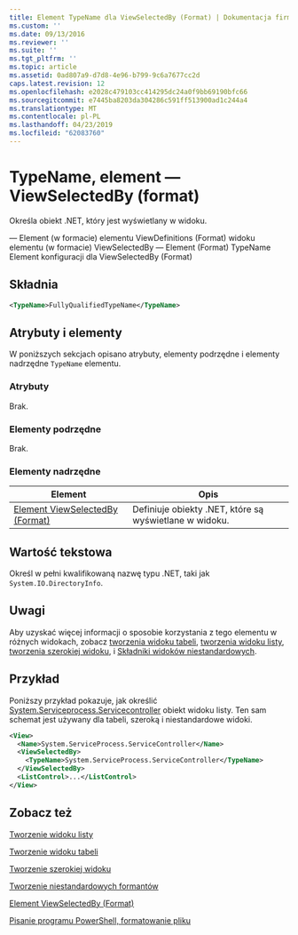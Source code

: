 ```yaml
---
title: Element TypeName dla ViewSelectedBy (Format) | Dokumentacja firmy Microsoft
ms.custom: ''
ms.date: 09/13/2016
ms.reviewer: ''
ms.suite: ''
ms.tgt_pltfrm: ''
ms.topic: article
ms.assetid: 0ad807a9-d7d8-4e96-b799-9c6a7677cc2d
caps.latest.revision: 12
ms.openlocfilehash: e2028c479103cc414295dc24a0f9bb69190bfc66
ms.sourcegitcommit: e7445ba8203da304286c591ff513900ad1c244a4
ms.translationtype: MT
ms.contentlocale: pl-PL
ms.lasthandoff: 04/23/2019
ms.locfileid: "62083760"
---
```

# <a name="typename-element-for-viewselectedby-format"></a>TypeName, element — ViewSelectedBy (format)

Określa obiekt .NET, który jest wyświetlany w widoku.

— Element (w formacie) elementu ViewDefinitions (Format) widoku elementu (w formacie) ViewSelectedBy — Element (Format) TypeName Element konfiguracji dla ViewSelectedBy (Format)

## <a name="syntax"></a>Składnia

```xml
<TypeName>FullyQualifiedTypeName</TypeName>
```

## <a name="attributes-and-elements"></a>Atrybuty i elementy

W poniższych sekcjach opisano atrybuty, elementy podrzędne i elementy nadrzędne `TypeName` elementu.

### <a name="attributes"></a>Atrybuty

Brak.

### <a name="child-elements"></a>Elementy podrzędne

Brak.

### <a name="parent-elements"></a>Elementy nadrzędne

|Element|Opis|
|-------------|-----------------|
|[Element ViewSelectedBy (Format)](./viewselectedby-element-format.md)|Definiuje obiekty .NET, które są wyświetlane w widoku.|

## <a name="text-value"></a>Wartość tekstowa

Określ w pełni kwalifikowaną nazwę typu .NET, taki jak `System.IO.DirectoryInfo`.

## <a name="remarks"></a>Uwagi

Aby uzyskać więcej informacji o sposobie korzystania z tego elementu w różnych widokach, zobacz [tworzenia widoku tabeli](./creating-a-table-view.md), [tworzenia widoku listy](./creating-a-list-view.md), [tworzenia szerokiej widoku](./creating-a-wide-view.md), i [ Składniki widoków niestandardowych](./creating-custom-controls.md).

## <a name="example"></a>Przykład

Poniższy przykład pokazuje, jak określić [System.Serviceprocess.Servicecontroller](/dotnet/api/System.ServiceProcess.ServiceController) obiekt widoku listy. Ten sam schemat jest używany dla tabeli, szeroką i niestandardowe widoki.

```xml
<View>
  <Name>System.ServiceProcess.ServiceController</Name>
  <ViewSelectedBy>
    <TypeName>System.ServiceProcess.ServiceController</TypeName>
  </ViewSelectedBy>
  <ListControl>...</ListControl>
</View>
```

## <a name="see-also"></a>Zobacz też

[Tworzenie widoku listy](./creating-a-list-view.md)

[Tworzenie widoku tabeli](./creating-a-table-view.md)

[Tworzenie szerokiej widoku](./creating-a-wide-view.md)

[Tworzenie niestandardowych formantów](./creating-custom-controls.md)

[Element ViewSelectedBy (Format)](./viewselectedby-element-format.md)

[Pisanie programu PowerShell, formatowanie pliku](./writing-a-powershell-formatting-file.md)
